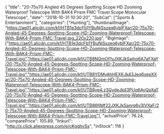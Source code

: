 {
	"title": "20-75x70 Angled 45 Degrees Spotting Scope HD Zooming Waterproof Telescope With BAK4 Prism FMC Travel  Scope Monocular Telescope",
	"date": "2018-10-31 10:30:20",
	"SubCat": ["Sports & Entertainment"],
	"categories": ["Hunting"],
	"thumbnailImage": "https://ae01.alicdn.com/kf/HTB1e3dcFb1YBuNjSszeq6yblFXar/20-75x70-Angled-45-Degrees-Spotting-Scope-HD-Zooming-Waterproof-Telescope-With-BAK4-Prism-FMC-Travel.jpg_220x220.jpg",
	"BigImage": ["https://ae01.alicdn.com/kf/HTB1e3dcFb1YBuNjSszeq6yblFXar/20-75x70-Angled-45-Degrees-Spotting-Scope-HD-Zooming-Waterproof-Telescope-With-BAK4-Prism-FMC-Travel.jpg","https://ae01.alicdn.com/kf/UTB8NQmOf1vJXKJkSajhq6A7aFXaY/20-75x70-Angled-45-Degrees-Spotting-Scope-HD-Zooming-Waterproof-Telescope-With-BAK4-Prism-FMC-Travel.jpg","https://ae01.alicdn.com/kf/UTB8YDMyAhHEXKJk43Jeq6yeeXXar/20-75x70-Angled-45-Degrees-Spotting-Scope-HD-Zooming-Waterproof-Telescope-With-BAK4-Prism-FMC-Travel.jpg","https://ae01.alicdn.com/kf/UTB8ve4.z3QydeJk43PUq6AyQpXaT/20-75x70-Angled-45-Degrees-Spotting-Scope-HD-Zooming-Waterproof-Telescope-With-BAK4-Prism-FMC-Travel.jpg","https://ae01.alicdn.com/kf/UTB86fiMf22JXKJkSanrq6y3lVXaF/20-75x70-Angled-45-Degrees-Spotting-Scope-HD-Zooming-Waterproof-Telescope-With-BAK4-Prism-FMC-Travel.jpg"],
	"actualPrice": 76.24,
	"comparePrice": 105.89,
	"linkurl": "http://s.click.aliexpress.com/e/cKgghvSs",
	"inStock": 116
}
